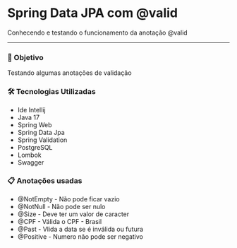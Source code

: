 # Spring Data JPA com @valid
Conhecendo e testando o funcionamento da anotação @valid

---

### 🎯 Objetivo
Testando algumas anotações de validação

### 🛠 Tecnologias Utilizadas
- Ide Intellij
- Java 17
- Spring Web
- Spring Data Jpa
- Spring Validation
- PostgreSQL
- Lombok
- Swagger

### 📋 Anotações usadas

- @NotEmpty - Não pode ficar vazio
- @NotNull - Não pode ser nulo
- @Size - Deve ter um valor de caracter
- @CPF - Válida o CPF - Brasil
- @Past - Vlida a data se é inválida ou futura
- @Positive - Numero não pode ser negativo
